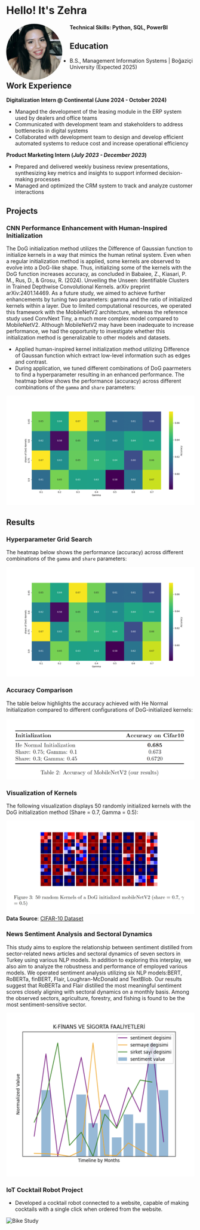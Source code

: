
# Hello! It's Zehra

<img src="assets/photo.jpeg" alt="Profile Picture" style="float: left; margin-right: 20px; border-radius: 50%; width: 150px;">

#### Technical Skills: Python, SQL, PowerBI
## Education			        		
- B.S., Management Information Systems | Boğaziçi University (Expected 2025)

## Work Experience
**Digitalization Intern @ Continental (June 2024 - October 2024)**
- Managed the development of the leasing module in the ERP system used by dealers and office teams
- Communicated with development team and stakeholders to address bottlenecks in digital systems
- Collaborated with development team to design and develop efficient automated systems to reduce cost and
increase operational efficiency

**Product Marketing Intern (_July 2023 - December 2023_)**
- Prepared and delivered weekly business review presentations, synthesizing key metrics and insights to support
informed decision-making processes
- Managed and optimized the CRM system to track and analyze customer interactions

## Projects
### CNN Performance Enhancement with Human-Inspired Initialization
The DoG initialization method utilizes the Difference of Gaussian function to initialize kernels in a way that mimics the human retinal system. Even when a regular initialization method is applied, some kernels are observed to evolve into a DoG-like shape. Thus, initializing some of the kernels with the DoG function increases accuracy, as concluded in Babaiee, Z., Kiasari, P. M., Rus, D., & Grosu, R. (2024). Unveiling the Unseen: Identifiable Clusters in Trained Depthwise Convolutional Kernels. arXiv preprint arXiv:2401.14469. As a future study, we aimed to achieve further enhancements by tuning two parameters: gamma and the ratio of initialized kernels within a layer. Due to limited computational resources, we operated this framework with the MobileNetV2 architecture, whereas the reference study used ConvNext Tiny, a much more complex model compared to MobileNetV2. Although MobileNetV2 may have been inadequate to increase performance, we had the opportunity to investigate whether this initialization method is generalizable to other models and datasets.
- Applied human-inspired kernel initialization method utilizing Difference of Gaussan function which extract low-level information such as edges and contrast. 
- During application, we tuned different combinations of DoG paarmeters to find a hyperparameter resulting in an
   enhanced performance.
The heatmap below shows the performance (accuracy) across different combinations of the `gamma` and `share` parameters:

![Hyperparameter Grid Search](assets/heatmap.png)
## Results

### Hyperparameter Grid Search
The heatmap below shows the performance (accuracy) across different combinations of the `gamma` and `share` parameters:

![Hyperparameter Grid Search](assets/heatmap.png)

### Accuracy Comparison
The table below highlights the accuracy achieved with He Normal Initialization compared to different configurations of DoG-initialized kernels:

![Accuracy Results](assets/result.png)

### Visualization of Kernels
The following visualization displays 50 randomly initialized kernels with the DoG initialization method (Share = 0.7, Gamma = 0.5):

![DoG Kernels](assets/share.png)
**Data Source**: [CIFAR-10 Dataset](https://www.cs.toronto.edu/~kriz/cifar.html)


### News Sentiment Analysis and Sectoral Dynamics

This study aims to explore the relationship between sentiment distilled from sector-related news articles and sectoral dynamics of seven sectors in Turkey using various NLP models. In addition to exploring this interplay, we also aim to analyze the robustness and performance of employed various models. We operated sentiment analysis utilizing six NLP models:BERT, RoBERTa, finBERT, Flair, Loughran-McDonald and TextBlob. Our results suggest that RoBERTa and Flair distilled the most meaningful sentiment scores closely aligning with sectoral dynamics on a monthly basis. Among the observed sectors, agriculture, forestry, and fishing is found to be the most sentiment-sensitive sector.

![Profile Picture](assets/sentiment1.png)

### IoT Cocktail Robot Project
- Developed a cocktail robot connected to a website, capable of making cocktails with a single click when ordered from the website.

![Bike Study](assets/IMG_5152.png)


